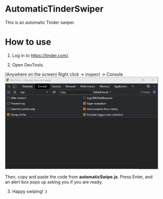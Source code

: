 # AutomaticTinderSwiper

This is an automatic Tinder swiper.

# How to use
1. Log in to https://tinder.com/.

2. Open DevTools.

(Anywhere on the screen) Right click -> inspect -> Console
![Instruction1](/images/DevTools.png)

Then, copy and paste the code from **automaticSwipe.js**. Press Enter, and an alert box pops up asking you if you are ready.

3. Happy swiping! :)



